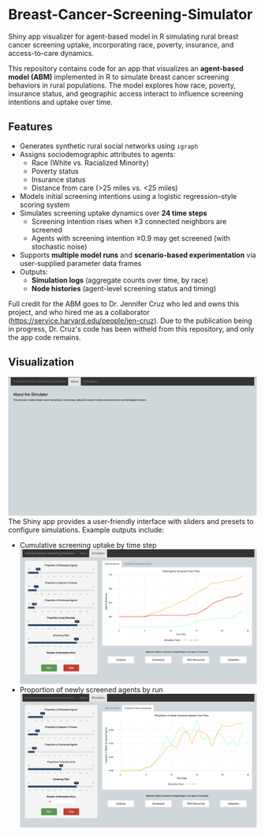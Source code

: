 # Breast-Cancer-Screening-Simulator
Shiny app visualizer for agent-based model in R simulating rural breast cancer screening uptake, incorporating race, poverty, insurance, and access-to-care dynamics.  

This repository contains code for an app that visualizes an **agent-based model (ABM)** implemented in R to simulate breast cancer screening behaviors in rural populations. The model explores how race, poverty, insurance status, and geographic access interact to influence screening intentions and uptake over time.  

## Features
- Generates synthetic rural social networks using `igraph`
- Assigns sociodemographic attributes to agents:
  - Race (White vs. Racialized Minority)
  - Poverty status
  - Insurance status
  - Distance from care (>25 miles vs. <25 miles)
- Models initial screening intentions using a logistic regression–style scoring system
- Simulates screening uptake dynamics over **24 time steps**
  - Screening intention rises when ≥3 connected neighbors are screened
  - Agents with screening intention ≥0.9 may get screened (with stochastic noise)
- Supports **multiple model runs** and **scenario-based experimentation** via user-supplied parameter data frames
- Outputs:
  - **Simulation logs** (aggregate counts over time, by race)
  - **Node histories** (agent-level screening status and timing)
 
Full credit for the ABM goes to Dr. Jennifer Cruz who led and owns this project, and who hired me as a collaborator (https://service.harvard.edu/people/jen-cruz). Due to the publication being in progress, Dr. Cruz's code has been witheld from this repository, and only the app code remains.

## Visualization
![home](https://github.com/karthik-krishnan-28/Breast-Cancer-Screening-Simulator/blob/main/app-screens/sim-home.png)
The Shiny app provides a user-friendly interface with sliders and presets to configure simulations. Example outputs include:
- Cumulative screening uptake by time step
  ![total-screened](https://github.com/karthik-krishnan-28/Breast-Cancer-Screening-Simulator/blob/main/app-screens/total-screened.png)
- Proportion of newly screened agents by run
  ![newly-screened](https://github.com/karthik-krishnan-28/Breast-Cancer-Screening-Simulator/blob/main/app-screens/proportion-newly-screened.png)

